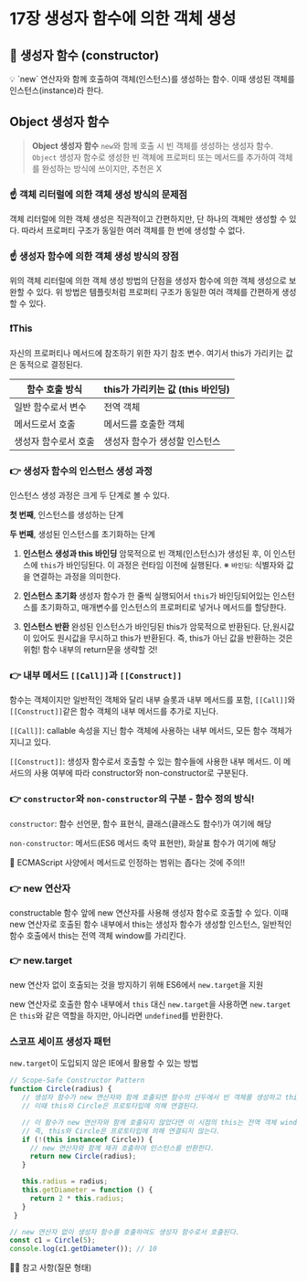 # 17장 생성자 함수에 의한 객체 생성

## 🧐 생성자 함수 (constructor)

<aside>
💡 `new` 연산자와 함께 호출하여 객체(인스턴스)를 생성하는 함수.
이때 생성된 객체를 인스턴스(instance)라 한다.

</aside>

## Object 생성자 함수

> **Object 생성자 함수**
`new`와 함께 호출 시 빈 객체를 생성하는 생성자 함수. `Object` 생성자 함수로 생성한 빈 객체에 프로퍼티 또는 메서드를 추가하여 객체를 완성하는 방식에 쓰이지만, 추천은 X
> 

### ☝ 객체 리터럴에 의한 객체 생성 방식의 문제점

 객체 리터럴에 의한 객체 생성은 직관적이고 간편하지만, 단 하나의 객체만 생성할 수 있다. 따라서 프로퍼티 구조가 동일한 여러 객체를 한 번에 생성할 수 없다.

### ☝ 생성자 함수에 의한 객체 생성 방식의 장점

 위의 객체 리터럴에 의한 객체 생성 방법의 단점을 생성자 함수에 의한 객체 생성으로 보완할 수 있다. 위 방법은 템플릿처럼 프로퍼티 구조가 동일한 여러 객체를 간편하게 생성할 수 있다.

### ❗This

자신의 프로퍼티나 메서드에 참조하기 위한 자기 참조 변수. 여기서 this가 가리키는 값은 동적으로 결정된다.

| 함수 호출 방식 | this가 가리키는 값 (this 바인딩) |
| --- | --- |
| 일반 함수로서 변수 | 전역 객체 |
| 메서드로서 호출 | 메서드를 호출한 객체 |
| 생성자 함수로서 호출 | 생성자 함수가 생성할 인스턴스 |

### 👉 생성자 함수의 인스턴스 생성 과정

인스턴스 생성 과정은 크게 두 단계로 볼 수 있다.

**첫 번째**, 인스턴스를 생성하는 단계

**두 번째**, 생성된 인스턴스를 초기화하는 단계

1. **인스턴스 생성과 this 바인딩**
암묵적으로 빈 객체(인스턴스)가 생성된 후, 이 인스턴스에 `this`가 바인딩된다. 이 과정은 런타임 이전에 실행된다.
※ `바인딩`: 식별자와 값을 연결하는 과정을 의미한다.

2. **인스턴스 초기화**
생성자 함수가 한 줄씩 실행되어서 `this`가 바인딩되어있는 인스턴스를 초기화하고, 매개변수를 인스턴스의 프로퍼티로 넣거나 메서드를 할당한다.

3. **인스턴스 반환**
완성된 인스턴스가 바인딩된 this가 암묵적으로 반환된다. 단,원시값이 있어도 원시값을 무시하고 this가 반환된다. 즉, this가 아닌 값을 반환하는 것은 위험! 함수 내부의 return문을 생략할 것!

### 👉 내부 메서드 `[[Call]]`과 `[[Construct]]`

 함수는 객체이지만 일반적인 객체와 달리 내부 슬롯과 내부 메서드를 포함, `[[Call]]`와 `[[Construct]]`같은 함수 객체의 내부 메서드를 추가로 지닌다.

`[[Call]]`: callable 속성을 지닌 함수 객체에 사용하는 내부 메서드, 모든 함수 객체가 지니고 있다.

`[[Construct]]`: 생성자 함수로서 호출할 수 있는 함수들에 사용한 내부 메서드. 이 메서드의 사용 여부에 따라 constructor와 non-constructor로 구분된다.

### 👉 `constructor`와 `non-constructor`의 구분 - 함수 정의 방식!

`constructor`: 함수 선언문, 함수 표현식, 클래스(클래스도 함수!)가 여기에 해당

`non-constructor`: 메서드(ES6 메서드 축약 표현만), 화살표 함수가 여기에 해당

🙏 ECMAScript 사양에서 메서드로 인정하는 범위는 좁다는 것에 주의!!

### 👉 new 연산자

constructable 함수 앞에 new 연산자를 사용해 생성자 함수로 호출할 수 있다. 이때 new 연산자로 호출된 함수 내부에서 this는 생성자 함수가 생성할 인스턴스, 일반적인 함수 호출에서 this는 전역 객체 window를 가리킨다.

### 👉 new.target

new 연산자 없이 호출되는 것을 방지하기 위해 ES6에서 `new.target`을 지원

new 연산자로 호출한 함수 내부에서 `this` 대신 `new.target`을 사용하면 `new.target`은 `this`와 같은 역할을 하지만, 아니라면 `undefined`를 반환한다.

### 스코프 세이프 생성자 패턴

`new.target`이 도입되지 않은 IE에서 활용할 수 있는 방법

```jsx
// Scope-Safe Constructor Pattern
function Circle(radius) {
   // 생성자 함수가 new 연산자와 함께 호출되면 함수의 선두에서 빈 객체를 생성하고 this에 바인딩한다.
   // 이때 this와 Circle은 프로토타입에 의해 연결된다.

   // 이 함수가 new 연산자와 함께 호출되지 않았다면 이 시점의 this는 전역 객체 window를 가리킨다.
   // 즉, this와 Circle은 프로토타입에 의해 연결되지 않는다.
   if (!(this instanceof Circle)) {
     // new 연산자와 함께 재귀 호출하여 인스턴스를 반환한다.
     return new Circle(radius);
   }

   this.radius = radius;
   this.getDiameter = function () {
     return 2 * this.radius;
   }
 }

// new 연산자 없이 생성자 함수를 호출하여도 생성자 함수로서 호출된다.
const c1 = Circle(5);
console.log(c1.getDiameter()); // 10
```

🙋‍♀️ 참고 사항(질문 형태)